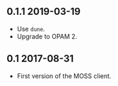 0.1.1 2019-03-19
----------------

- Use `dune`.
- Upgrade to OPAM 2.

0.1 2017-08-31
--------------

- First version of the MOSS client.

